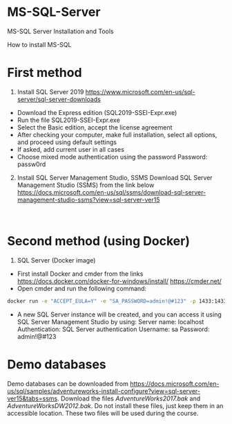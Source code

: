 # MS-SQL-Server
MS-SQL Server Installation and Tools

 


How to install MS-SQL
# First method 
1.    Install  SQL Server 2019
https://www.microsoft.com/en-us/sql-server/sql-server-downloads
*    Download the Express edition (SQL2019-SSEI-Expr.exe)
*    Run the file SQL2019-SSEI-Expr.exe
*    Select the Basic edition, accept the license agreement
*    After checking your computer, make full installation, select all options, and proceed using default settings
*    If asked, add current user in all cases
*    Choose mixed mode authentication using the password Password: passw0rd

 


2.    Install  SQL Server Management Studio, SSMS 
Download SQL Server Management Studio (SSMS) from the link below
https://docs.microsoft.com/en-us/sql/ssms/download-sql-server-management-studio-ssms?view=sql-server-ver15

 

 
# Second method (using Docker)
1.    SQL Server (Docker image)
*    First install Docker and cmder from the links
https://docs.docker.com/docker-for-windows/install/
https://cmder.net/
*    Open cmder and run the following command:

 

```bash
docker run -e "ACCEPT_EULA=Y" -e "SA_PASSWORD=admin!@#123" -p 1433:1433 --name sql1 -d mcr.microsoft.com/mssql/server:2019-CU3-ubuntu-18.04
```

 

*    A new SQL Server instance will be created, and you can access it using SQL Server Management Studio by using:
Server name: localhost
Authentication: SQL Server authentication
Username: sa
Password: admin!@#123

 


# Demo databases

 

Demo databases can be downloaded from 
https://docs.microsoft.com/en-us/sql/samples/adventureworks-install-configure?view=sql-server-ver15&tabs=ssms.
Download the files _AdventureWorks2017.bak_ and _AdventureWorksDW2012.bak_. Do not install these files, just keep them in an accessible location. These two files will be used during the course.
